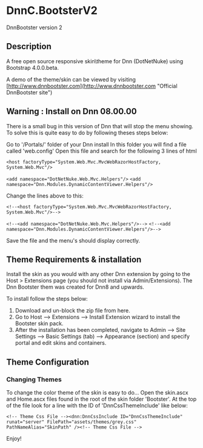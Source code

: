 # DnnC.BootsterV2
DnnBootster version 2

## Description

A free open source responsive skin\theme for Dnn (DotNetNuke) using Bootstrap 4.0.0.beta.

A demo of the theme/skin can be viewed by visiting [http://www.dnnbootster.com](http://www.dnnbootster.com "Official DnnBootster site")

## Warning : Install on Dnn 08.00.00
There is a small bug in this version of Dnn that will stop the menu showing.
To solve this is quite easy to do by following theses steps below:

Go to '/Portals/' folder of your Dnn install
In this folder you will find a file called 'web.config'
Open this file and search for the following 3 lines of html

`<host factoryType="System.Web.Mvc.MvcWebRazorHostFactory, System.Web.Mvc"/>`

`<add namespace="DotNetNuke.Web.Mvc.Helpers"/>`
`<add namespace="Dnn.Modules.DynamicContentViewer.Helpers"/>`

Change the lines above to this:

`<!--<host factoryType="System.Web.Mvc.MvcWebRazorHostFactory, System.Web.Mvc"/>-->`

`<!--<add namespace="DotNetNuke.Web.Mvc.Helpers"/>-->`
`<!--<add namespace="Dnn.Modules.DynamicContentViewer.Helpers"/>-->`

Save the file and the menu's should display correctly.

## Theme Requirements & installation
Install the skin as you would with any other Dnn extension by going to the Host > Extensions page (you should not install via Admin/Extensions).
The Dnn Bootster them was created for Dnn8 and upwards.

To install follow the steps below:

1. Download and un-block the zip file from here.
2. Go to Host –> Extensions –> Install Extension wizard to install the Bootster skin pack.
3. After the installation has been completed, navigate to Admin –> Site Settings –> Basic Settings (tab) –> Appearance (section) and specify portal and edit skins and containers.

## Theme Configuration ##

### Changing Themes ###
To change the color theme of the skin is easy to do...
Open the skin.ascx and Home.ascx files found in the root of the skin folder 'Bootster'. At the top of the file look for a line with the ID of 'DnnCssThemeInclude' like below:

`<!-- Theme Css File --><dnn:DnnCssInclude ID="DnnCssThemeInclude" runat="server" FilePath="assets/themes/grey.css" PathNameAlias="SkinPath" /><!-- Theme Css File -->`


Enjoy!
